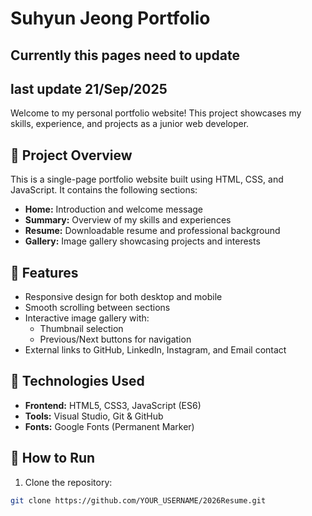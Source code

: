 # Suhyun Jeong Portfolio

## Currently this pages need to update
## last update 21/Sep/2025

Welcome to my personal portfolio website! 
This project showcases my skills, experience, and projects as a junior web developer.

## 🔹 Project Overview
This is a single-page portfolio website built using HTML, CSS, and JavaScript. It contains the following sections:

- **Home:** Introduction and welcome message
- **Summary:** Overview of my skills and experiences
- **Resume:** Downloadable resume and professional background
- **Gallery:** Image gallery showcasing projects and interests

## 🔹 Features
- Responsive design for both desktop and mobile
- Smooth scrolling between sections
- Interactive image gallery with:
  - Thumbnail selection
  - Previous/Next buttons for navigation
- External links to GitHub, LinkedIn, Instagram, and Email contact

## 🔹 Technologies Used
- **Frontend:** HTML5, CSS3, JavaScript (ES6)
- **Tools:** Visual Studio, Git & GitHub
- **Fonts:** Google Fonts (Permanent Marker)

## 🔹 How to Run
1. Clone the repository:

```bash
git clone https://github.com/YOUR_USERNAME/2026Resume.git
